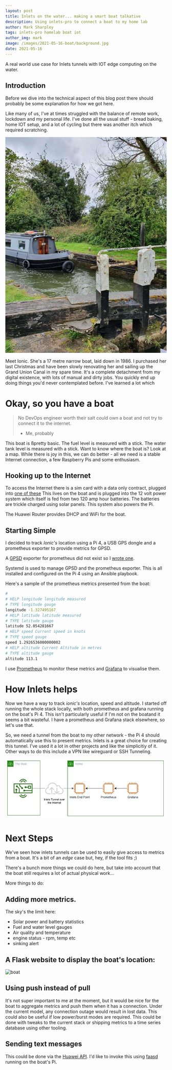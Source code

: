 ```yaml
---
layout: post
title: Inlets on the water... making a smart boat talkative
description: Using inlets-pro to connect a boat to my home lab
author: Mark Sharpley
tags: inlets-pro homelab boat iot
author_img: mark
image: /images/2021-05-16-boat/background.jpg
date: 2021-05-16
---
```


A real world use case for Inlets tunnels with IOT edge computing on the water.

## Introduction

Before we dive into the technical aspect of this blog post there should probably be some explanation for how we got here.

Like many of us, I've at times struggled with the balance of remote work, lockdown and my personal life. I've done all the usual stuff - bread baking, home IOT setup, and a lot of cycling but there was another itch which required scratching.

![ionic](/images/2021-05-16-boat/boat.jpg)

Meet Ionic. She's a 17 metre narrow boat, laid down in 1986. I purchased her last Christmas and have been slowly renovating her and sailing up the Grand Union Canal in my spare time. It's a complete detachment from my digital existence, with lots of manual and dirty jobs. You quickly end up doing things you'd never contemplated before. I've learned a lot which


# Okay, so you have a boat

>  No DevOps engineer worth their salt could own a boat and not try to connect it to the internet.
>  - Me, probably

This boat is ßpretty basic. The fuel level is measured with a stick. The water tank level is measured with a stick. Want to know where the boat is? Look at a map. While there is joy in this, we can do better - all we need is a stable Internet connection, a few Raspberry Pis and some enthusiasm.

## Hooking up to the Internet

To access the Internet there is a sim card with a data only contract, plugged into [one of these](https://consumer.huawei.com/en/routers/5g-cpe-pro/specs/) This lives on the boat and is plugged into the 12 volt power system which itself is fed from two 120 amp hour batteries. The batteries are trickle charged using solar panels. This system also powers the Pi.

The Huawei Router provides DHCP and WiFi for the boat.

## Starting Simple

I decided to track *Ionic's* location using a Pi 4, a USB GPS dongle and a prometheus exporter to provide metrics for GPSD.

A [GPSD](https://gpsd.gitlab.io/gpsd/) exporter for prometheus did not exist so I [wrote one](https://github.com/markopolo123/gpsd_prometheus_exporter).

Systemd is used to manage GPSD and the prometheus exporter. This is all installed and configured on the Pi 4 using an Ansible playbook.

Here's a sample of the prometheus metrics presented from the boat:

```bash
#
# HELP longitude longitude measured
# TYPE longitude gauge
longitude -1.327495167
# HELP latitude latitude measured
# TYPE latitude gauge
latitude 52.054281667
# HELP speed Current speed in knots
# TYPE speed gauge
speed 1.2926536000000002
# HELP altitude Current Altitude in metres
# TYPE altitude gauge
altitude 113.1
```

I use [Prometheus](https://prometheus.io) to monitor these metrics and [Grafana](https://grafana.com) to visualise them.

# How Inlets helps

Now we have a way to track *ionic's* location, speed and altitude. I started off running the whole stack locally, with both prometheus and grafana running on the boat's Pi 4. This isn't particularly useful if I'm not on the boatand it seems a bit wasteful. I have a prometheus and Grafana stack elsewhere, so let's use that.

So, we need a tunnel from the boat to my other network - the Pi 4 should automatically use this to present metrics. Inlets is a great choice for creating this tunnel. I've used it a lot in other projects and like the simplicitiy of it. Other ways to do this include a VPN like wireguard or SSH Tunneling.

![visual explanation](/images/2021-05-16-boat/boat-inlets.jpg)

# Next Steps

We've seen how inlets tunnels can be used to easily give access to metrics from a boat. It's a bit of an *edge* case but, hey, if the tool fits ;)

There's a bunch more things we could do here, but take into account that the boat still requires a lot of actual physical work...

More things to do:

## Adding more metrics.

The sky's the limit here:
* Solar power and battery statistics
* Fuel and water level gauges
* Air quality and temperature
* engine status - rpm, temp etc
* sinking alert

## A Flask website to display the boat's location:
![boat](/images/2021-05-16-boat/flask-app.jpg)

## Using push instead of pull
It's not super important to me at the moment, but it would be nice for the boat to aggregate metrics and push them when it has a connection. Under the current model, any connection outage would result in lost data. This could also be useful if low power/burst modes are required. This could be done with tweaks to the current stack or shipping metrics to a time series database using other tooling.

## Sending text messages
This could be done via the [Huawei API](https://github.com/Salamek/huawei-lte-api/tree/master/huawei_lte_api). I'd like to invoke this using [faasd](https://github.com/openfaas/faasd) running on the boat's Pi.


